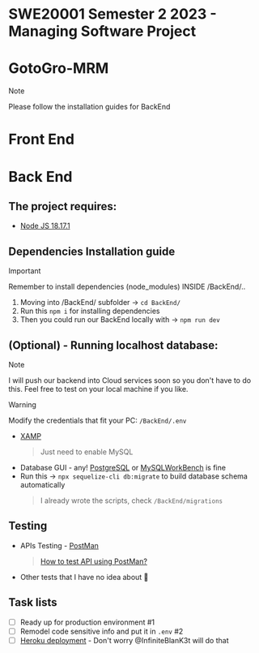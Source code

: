 # SWE20001 Semester 2 2023 - Managing Software Project

# GotoGro-MRM

> [!NOTE]
> Please follow the installation guides for BackEnd

# Front End

# Back End

## The project requires:

- [Node JS 18.17.1](https://nodejs.org/en)

## Dependencies Installation guide

> [!Important]
> Remember to install dependencies (node_modules) INSIDE <root> /BackEnd/..

1. Moving into /BackEnd/ subfolder -> `cd BackEnd/`
2. Run this `npm i` for installing dependencies
3. Then you could run our BackEnd locally with -> `npm run dev`

## (Optional) - Running localhost database:

> [!NOTE]
> I will push our backend into Cloud services soon so you don't have to do this. Feel free to test on your local machine if you like.

> [!Warning]
> Modify the credentials that fit your PC: `/BackEnd/.env`

- [XAMP](https://www.apachefriends.org/download.html)
  > Just need to enable MySQL
- Database GUI - any! [PostgreSQL](https://www.postgresql.org/) or [MySQLWorkBench](https://www.mysql.com/products/workbench/) is fine
- Run this -> `npx sequelize-cli db:migrate` to build database schema automatically
  > I already wrote the scripts, check `/BackEnd/migrations`

## Testing

- APIs Testing - [PostMan](https://www.postman.com)
  > [How to test API using PostMan?](https://youtu.be/CLG0ha_a0q8?si=X-ED1t5GpPRQ-qct)
- Other tests that I have no idea about 🤷

## Task lists

- [ ] Ready up for production environment #1
- [ ] Remodel code sensitive info and put it in `.env` #2
- [ ] [Heroku deployment](https://dashboard.heroku.com/login) - Don't worry @InfiniteBlanK3t will do that
